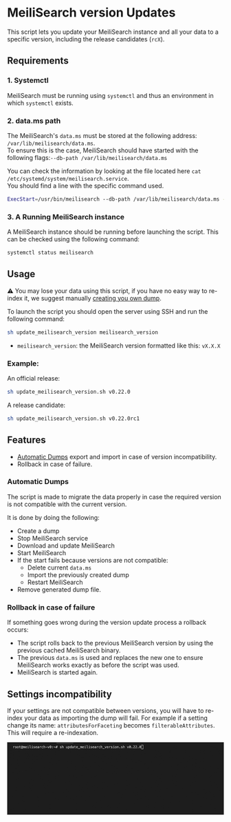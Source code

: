 # MeiliSearch version Updates

This script lets you update your MeiliSearch instance and all your data to a specific version, including the release candidates (`rcX`).

## Requirements

### 1. Systemctl 
MeiliSearch must be running using `systemctl` and thus an environment in which `systemctl` exists.

### 2. data.ms path

The MeiliSearch's `data.ms` must be stored at the following address: `/var/lib/meilisearch/data.ms`.<br>
To ensure this is the case, MeiliSearch should have started with the following flags:`--db-path /var/lib/meilisearch/data.ms`

You can check the information by looking at the file located here `cat /etc/systemd/system/meilisearch.service`.<br>
You should find a line with the specific command used.

```bash
ExecStart=/usr/bin/meilisearch --db-path /var/lib/meilisearch/data.ms --env production
```

### 3. A Running MeiliSearch instance

A MeiliSearch instance should be running before launching the script. This can be checked using the following command: 

```bash
systemctl status meilisearch
```

## Usage

⚠️ You may lose your data using this script, if you have no easy way to re-index it, we suggest manually [creating you own dump](https://docs.meilisearch.com/reference/features/dumps.html#creating-a-dump). 

To launch the script you should open the server using SSH and run the following command: 

```bash
sh update_meilisearch_version meilisearch_version
```
- `meilisearch_version`: the MeiliSearch version formatted like this: `vX.X.X`

### Example: 

An official release: 
```bash
sh update_meilisearch_version.sh v0.22.0
```

A release candidate:

```bash
sh update_meilisearch_version.sh v0.22.0rc1
```

## Features

- [Automatic Dumps](#automatic-dumps) export and import in case of version incompatibility.
- Rollback in case of failure.

### Automatic Dumps

The script is made to migrate the data properly in case the required version is not compatible with the current version.

It is done by doing the following: 
- Create a dump
- Stop MeiliSearch service
- Download and update MeiliSearch
- Start MeiliSearch
- If the start fails because versions are not compatible: 
  - Delete current `data.ms`
  - Import the previously created dump
  - Restart MeiliSearch
- Remove generated dump file.

### Rollback in case of failure

If something goes wrong during the version update process a rollback occurs:
- The script rolls back to the previous MeiliSearch version by using the previous cached MeiliSearch binary.
- The previous `data.ms` is used and replaces the new one to ensure MeiliSearch works exactly as before the script was used.
- MeiliSearch is started again.

## Settings incompatibility

If your settings are not compatible between versions, you will have to re-index your data as importing the dump will fail.
For example if a setting change its name: `attributesForFaceting` becomes `filterableAttributes`. This will require a re-indexation.

![](../../assets/version_update.gif)

